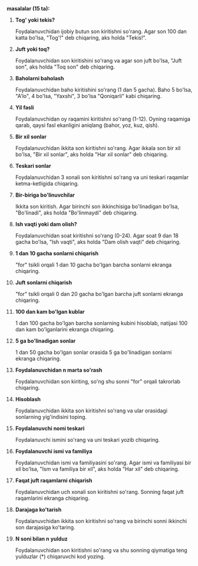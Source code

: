 **masalalar (15 ta):**

1. **Tog' yoki tekis?**
    
    Foydalanuvchidan ijobiy butun son kiritishni so'rang. Agar son 100 dan katta bo'lsa, "Tog'!" deb chiqaring, aks holda "Tekis!".
    
2. **Juft yoki toq?**
    
    Foydalanuvchidan son kiritishini so'rang va agar son juft bo'lsa, "Juft son", aks holda "Toq son" deb chiqaring.
    
3. **Baholarni baholash**
    
    Foydalanuvchidan baho kiritishini so'rang (1 dan 5 gacha). Baho 5 bo'lsa, "A'lo", 4 bo'lsa, "Yaxshi", 3 bo'lsa "Qoniqarli" kabi chiqaring.
    
4. **Yil fasli**
    
    Foydalanuvchidan oy raqamini kiritishni so'rang (1-12). Oyning raqamiga qarab, qaysi fasl ekanligini aniqlang (bahor, yoz, kuz, qish).
    
5. **Bir xil sonlar**
    
    Foydalanuvchidan ikkita son kiritishni so'rang. Agar ikkala son bir xil bo'lsa, "Bir xil sonlar", aks holda "Har xil sonlar" deb chiqaring.
    
6. **Teskari sonlar**
    
    Foydalanuvchidan 3 xonali son kiritishni so'rang va uni teskari raqamlar ketma-ketligida chiqaring.
    
7. **Bir-biriga bo'linuvchilar**
    
    Ikkita son kiritish. Agar birinchi son ikkinchisiga bo'linadigan bo'lsa, "Bo'linadi", aks holda "Bo'linmaydi" deb chiqaring.
    
8. **Ish vaqti yoki dam olish?**
    
    Foydalanuvchidan soat kiritishni so'rang (0-24). Agar soat 9 dan 18 gacha bo'lsa, "Ish vaqti", aks holda "Dam olish vaqti" deb chiqaring.
    
9. **1 dan 10 gacha sonlarni chiqarish**
    
    "for" tsikli orqali 1 dan 10 gacha bo'lgan barcha sonlarni ekranga chiqaring.
    
10. **Juft sonlarni chiqarish**
    
    "for" tsikli orqali 0 dan 20 gacha bo'lgan barcha juft sonlarni ekranga chiqaring.
    
11. **100 dan kam bo'lgan kublar**
    
    1 dan 100 gacha bo'lgan barcha sonlarning kubini hisoblab, natijasi 100 dan kam bo'lganlarini ekranga chiqaring.
    
12. **5 ga bo'linadigan sonlar**
    
    1 dan 50 gacha bo'lgan sonlar orasida 5 ga bo'linadigan sonlarni ekranga chiqaring.
    
13. **Foydalanuvchidan n marta so'rash**
    
    Foydalanuvchidan son kiriting, so'ng shu sonni "for" orqali takrorlab chiqaring.
    
14. **Hisoblash**
    
    Foydalanuvchidan ikkita son kiritishni so'rang va ular orasidagi sonlarning yig'indisini toping.
    
15. **Foydalanuvchi nomi teskari**
    
    Foydalanuvchi ismini so'rang va uni teskari yozib chiqaring.
        
16. **Foydalanuvchi ismi va familiya**
    
    Foydalanuvchidan ismi va familiyasini so'rang. Agar ismi va familiyasi bir xil bo'lsa, "Ism va familiya bir xil", aks holda "Har xil" deb chiqaring.

17. **Faqat juft raqamlarni chiqarish**
    
    Foydalanuvchidan uch xonali son kiritishni so'rang. Sonning faqat juft raqamlarini ekranga chiqaring.
    
18. **Darajaga ko'tarish**
    
    Foydalanuvchidan ikkita son kiritishni so'rang va birinchi sonni ikkinchi son darajasiga ko'taring.
19. **N soni bilan n yulduz**
    
    Foydalanuvchidan son kiritishni so'rang va shu sonning qiymatiga teng yulduzlar (*) chiqaruvchi kod yozing.
   